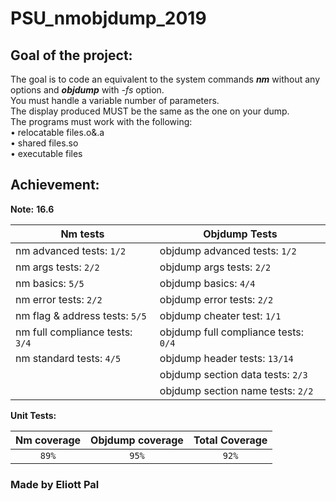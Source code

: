 # PSU_nmobjdump_2019

## Goal of the project:  
The goal is to code an equivalent to the system commands ***nm*** without any options and ***objdump*** with *-fs* option.  
You must handle a variable number of parameters.  
The display produced MUST be the same as the one on your dump.  
The programs must work with the following:  
    • relocatable files.o&.a  
    • shared files.so  
    • executable files
  
  
## Achievement:  
**Note:** **16.6**  
  
| Nm tests | Objdump Tests |
| --- | --- |
| nm advanced tests: `1/2` | objdump advanced tests: `1/2` |
| nm args tests: `2/2` | objdump args tests: `2/2` |
| nm basics: `5/5` | objdump basics: `4/4` |
| nm error tests: `2/2` | objdump error tests: `2/2` |
| nm flag & address tests: `5/5` | objdump cheater test: `1/1` | 
| nm full compliance tests: `3/4` | objdump full compliance tests: `0/4` |
| nm standard tests: `4/5` | objdump header tests: `13/14` |
|   | objdump section data tests: `2/3` |
|   | objdump section name tests: `2/2` |  
  
**Unit Tests:**  
  
| Nm coverage | Objdump coverage | Total Coverage
| :---: | :---: | :---: |
| `89%` | `95%` | `92%` |  
  
  
  
### Made by Eliott Pal
